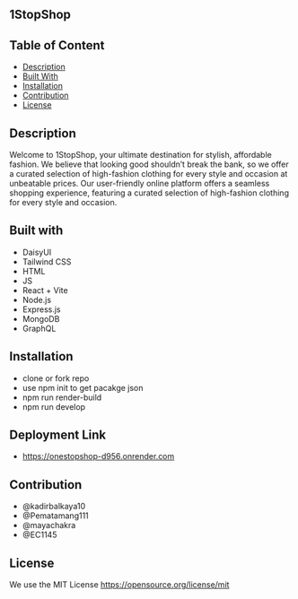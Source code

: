 ## 1StopShop

## Table of Content

- [Description](#description)
- [Built With](#built-with)
- [Installation](#installation)
- [Contribution](#contribution)
- [License](#license)

## Description

Welcome to 1StopShop, your ultimate destination for stylish, affordable fashion. We believe that looking good shouldn’t break the bank, so we offer a curated selection of high-fashion clothing for every style and occasion at unbeatable prices. Our user-friendly online platform offers a seamless shopping experience, featuring a curated selection of high-fashion clothing for every style and occasion.

## Built with

- DaisyUI
- Tailwind CSS
- HTML
- JS
- React + Vite
- Node.js
- Express.js
- MongoDB
- GraphQL

## Installation

- clone or fork repo
- use npm init to get pacakge json
- npm run render-build
- npm run develop

## Deployment Link

- https://onestopshop-d956.onrender.com

## Contribution

- @kadirbalkaya10
- @Pematamang111
- @mayachakra
- @EC1145

## License

We use the MIT License https://opensource.org/license/mit

